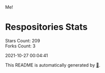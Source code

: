 Me!

# Respositories Stats
Stars Count: 209  
Forks Count: 3

2021-10-27 00:04:41  

This README is automatically generated by [🐰](https://github.com/rnitta/rnitta).
